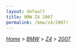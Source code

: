 ```yaml
---
layout: default
title: BMW Z4 2007
permalink: /bmw/z4/2007/
---
```

[*Home*](/) > [*BMW*](/bmw/) > [*Z4*](/bmw/z4/) > [*2007*](/bmw/z4/2007/)

